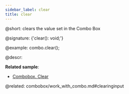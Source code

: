 ```yaml
---
sidebar_label: clear
title: clear
---          
```


@short: clears the value set in the Combo Box

@signature: {'clear(): void;'}

@example:
combo.clear();


@descr:

**Related sample**:
- [Combobox. Clear](https://snippet.dhtmlx.com/omlrtmj7)



@related: combobox/work_with_combo.md#clearinginput
